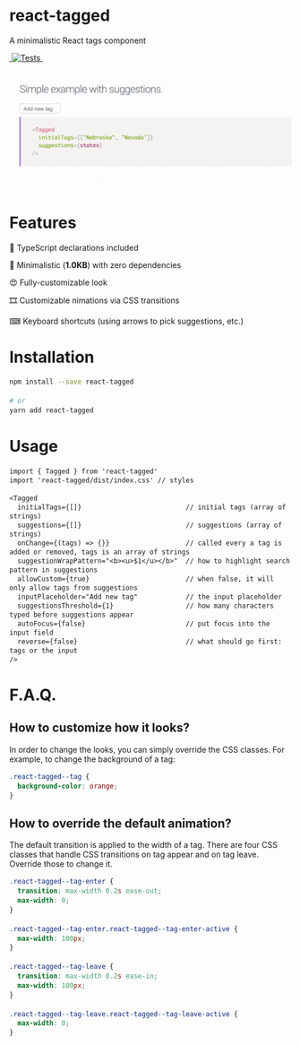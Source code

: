 # react-tagged

A minimalistic React tags component

<a href="https://bundlephobia.com/result?p=react-tagged@latest" target="\_parent">
  <img alt="" src="https://badgen.net/bundlephobia/minzip/react-tagged@latest" />
  </a>
<a href="https://github.com/hiquest/react-tagged/actions?query=workflow%3ATests" target="\_parent">
  <img alt="Tests" src="https://github.com/hiquest/react-tagged/workflows/Tests/badge.svg" />
</a>
<a href="https://twitter.com/janis_t" target="\_parent">
  <img alt="" src="https://img.shields.io/twitter/follow/janis_t.svg?style=social&label=Follow" />
</a>

![Tagged in action](preview.gif)

# Features

🔋 TypeScript declarations included

💾 Minimalistic (**1.0KB**) with zero dependencies

😍 Fully-customizable look

🎞 Customizable nimations via CSS transitions

⌨ Keyboard shortcuts (using arrows to pick suggestions, etc.)

# Installation

```bash
npm install --save react-tagged

# or
yarn add react-tagged
```

# Usage

```tsx
import { Tagged } from 'react-tagged'
import 'react-tagged/dist/index.css' // styles

<Tagged
  initialTags={[]}                          // initial tags (array of strings)
  suggestions={[]}                          // suggestions (array of strings)
  onChange={(tags) => {}}                   // called every a tag is added or removed, tags is an array of strings
  suggestionWrapPattern="<b><u>$1</u></b>"  // how to highlight search pattern in suggestions
  allowCustom={true}                        // when false, it will only allow tags from suggestions
  inputPlaceholder="Add new tag"            // the input placeholder
  suggestionsThreshold={1}                  // how many characters typed before suggestions appear
  autoFocus={false}                         // put focus into the input field
  reverse={false}                           // what should go first: tags or the input
/>
```

# F.A.Q.

## How to customize how it looks?

In order to change the looks, you can simply override the CSS classes. For example, to change the background of a tag:

```css
.react-tagged--tag {
  background-color: orange;
}
```

## How to override the default animation?

The default transition is applied to the width of a tag. There are four CSS classes that handle CSS transitions on tag appear and on tag leave. Override those to change it.

```css
.react-tagged--tag-enter {
  transition: max-width 0.2s ease-out;
  max-width: 0;
}

.react-tagged--tag-enter.react-tagged--tag-enter-active {
  max-width: 100px;
}

.react-tagged--tag-leave {
  transition: max-width 0.2s ease-in;
  max-width: 100px;
}

.react-tagged--tag-leave.react-tagged--tag-leave-active {
  max-width: 0;
}
```
